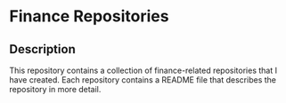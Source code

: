 # Finance Repositories

## Description

This repository contains a collection of finance-related repositories that I have created. Each repository contains a README file that describes the repository in more detail.
